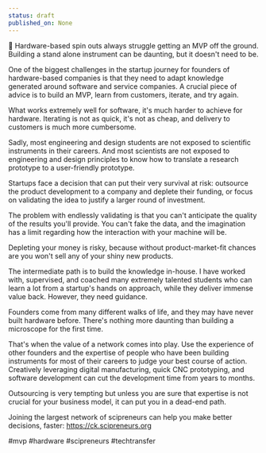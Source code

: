 ```yaml
---
status: draft
published_on: None
---
```

🔬 Hardware-based spin outs always struggle getting an MVP off the ground. Building a stand alone instrument can be daunting, but it doesn't need to be. 

One of the biggest challenges in the startup journey for founders of hardware-based companies is that they need to adapt knowledge generated around software and service companies. A crucial piece of advice is to build an MVP, learn from customers, iterate, and try again. 

What works extremely well for software, it's much harder to achieve for hardware. Iterating is not as quick, it's not as cheap, and delivery to customers is much more cumbersome. 

Sadly, most engineering and design students are not exposed to scientific instruments in their careers. And most scientists are not exposed to engineering and design principles to know how to translate a research prototype to a user-friendly prototype. 

Startups face a decision that can put their very survival at risk: outsource the product development to a company and deplete their funding, or focus on validating the idea to justify a larger round of investment. 

The problem with endlessly validating is that you can't anticipate the quality of the results you'll provide. You can't fake the data, and the imagination has a limit regarding how the interaction with your machine will be. 

Depleting your money is risky, because without product-market-fit chances are you won't sell any of your shiny new products. 

The intermediate path is to build the knowledge in-house. I have worked with, supervised, and coached many extremely talented students who can learn a lot from a startup's hands on approach, while they deliver immense value back. However, they need guidance. 

Founders come from many different walks of life, and they may have never built hardware before. There's nothing more daunting than building a microscope for the first time. 

That's when the value of a network comes into play. Use the experience of other founders and the expertise of people who have been building instruments for most of their careers to judge your best course of action. Creatively leveraging digital manufacturing, quick CNC prototyping, and software development can cut the development time from years to months. 

Outsourcing is very tempting but unless you are sure that expertise is not crucial for your business model, it can put you in a dead-end path. 

Joining the largest network of scipreneurs can help you make better decisions, faster: https://ck.scipreneurs.org 

#mvp #hardware #scipreneurs #techtransfer